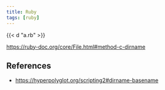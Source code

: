 ```yaml
---
title: Ruby
tags: [ruby]
---
```


{{< d "a.rb" >}}

<https://ruby-doc.org/core/File.html#method-c-dirname>

## References

- <https://hyperpolyglot.org/scripting2#dirname-basename>
